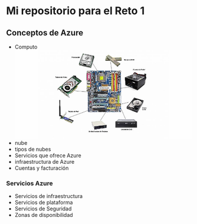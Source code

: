 # Mi repositorio para el Reto 1
## Conceptos de Azure
- Computo
![partes de la computadora](/fotos/principales-partes-del-computador.jpg)
- nube
- tipos de nubes
- Servicios que ofrece Azure
- infraestructura de Azure
- Cuentas y facturación

### Servicios Azure
- Servicios de infraestructura
- Servicios de plataforma
- Servicios de Seguridad
- Zonas de disponibilidad